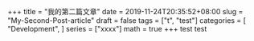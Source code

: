 +++
title = "我的第二篇文章"
date = 2019-11-24T20:35:52+08:00
slug = "My-Second-Post-article"
draft = false
tags = ["t", "test"]
categories = [
    "Development",
]
series = ["xxxx"]
math = true
+++
test test